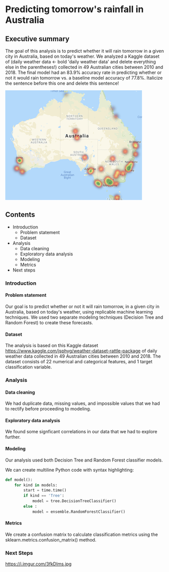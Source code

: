 

# Predicting tomorrow's rainfall in Australia

## Executive summary

The goal of this analysis is to predict whether it will rain tomorrow in a given city in Australia, based on today's weather. We analyzed a Kaggle dataset of (daily weather data <- bold 'daily weather data' and delete everything else in the parentheses!) collected in 49 Australian cities between 2010 and 2018. The final model had an 83.9% accuracy rate in predicting whether or not it would rain tomorrow vs. a baseline model accuracy of 77.8%. Italicize the sentence before this one and delete this sentence!

![Rainfall](rainfall_map.png)

## Contents

* Introduction
   * Problem statement
   * Dataset
* Analysis
   * Data cleaning
   * Exploratory data analysis
   * Modeling
   * Metrics
* Next steps


### Introduction

#### Problem statement

Our goal is to predict whether or not it will rain tomorrow, in a given city in Australia, based on today's weather, using replicable machine learning techniques. We used two separate modeling techniques (Decision Tree and Random Forest) to create these forecasts.

#### Dataset

The analysis is based on this Kaggle dataset https://www.kaggle.com/jsphyg/weather-dataset-rattle-package of daily weather data collected in 49 Australian cities between 2010 and 2018. The dataset consists of 22 numerical and categorical features, and 1 target classification variable.

### Analysis

#### Data cleaning

We had duplicate data, missing values, and impossible values that we had to rectify before proceeding to modeling.

#### Exploratory data analysis

We found some signficant correlations in our data that we had to explore further.

#### Modeling

Our analysis used both Decision Tree and Random Forest classifier models.

We can create multiline Python code with syntax highlighting:
```python
def model():
    for kind in models:
        start = time.time()
        if kind == 'Tree':
            model = tree.DecisionTreeClassifier()
        else : 
            model = ensemble.RandomForestClassifier()
```
#### Metrics

We create a confusion matrix to calculate classification metrics using the sklearn.metrics.confusion_matrix() method.

### Next Steps

https://i.imgur.com/3fkDIms.jpg
